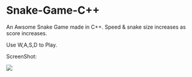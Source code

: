 # Snake-Game-C++
An Awsome Snake Game made in C++. Speed &amp; snake size increases as score increases.

Use W,A,S,D to Play.

ScreenShot:


![](https://i.ibb.co/x21WwCK/snip.png)
